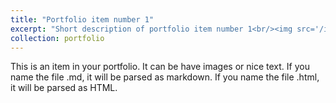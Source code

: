 ```yaml
---
title: "Portfolio item number 1"
excerpt: "Short description of portfolio item number 1<br/><img src='/images/image-alignment-1200x4002.jpg'>"
collection: portfolio
---
```


This is an item in your portfolio. It can be have images or nice text. If you name the file .md, it will be parsed as markdown. If you name the file .html, it will be parsed as HTML.
